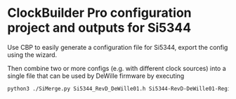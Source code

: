 # ClockBuilder Pro configuration project and outputs for Si5344

Use CBP to easily generate a configuration file for Si5344, export the config 
using the wizard.

Then combine two or more configs (e.g. with different clock sources) into a 
single file that can be used by DeWille firmware by executing 

```bash
python3 ./SiMerge.py Si5344_RevD_DeWille01.h Si5344-RevD-DeWille01-Registers_225792_SingleIn.h Si5344-RevD-DeWille01-Registers_24576_SingleIn.h
```
